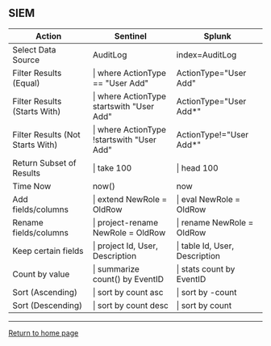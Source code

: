 ## SIEM

| Action                           | Sentinel                                   | Splunk                         |
| -------------------------------- | ------------------------------------------ | ------------------------------ |
| Select Data Source               | AuditLog                                   | index=AuditLog                 |
| Filter Results (Equal)           | \| where ActionType == "User Add"          | ActionType="User Add"          |
| Filter Results (Starts With)     | \| where ActionType startswith "User Add"  | ActionType="User Add*"         |
| Filter Results (Not Starts With) | \| where ActionType !startswith "User Add" | ActionType!="User Add*"        |
| Return Subset of Results         | \| take 100                                | \| head 100                    |
| Time Now                         | now()                                      | now                            |
| Add fields/columns               | \| extend NewRole = OldRow                 | \| eval NewRole = OldRow       |
| Rename fields/columns            | \| project-rename NewRole = OldRow         | \| rename NewRole = OldRow     |
| Keep certain fields              | \| project Id, User, Description           | \| table Id, User, Description |
| Count by value                   | \| summarize count() by EventID            | \| stats count by EventID      |
| Sort (Ascending)                 | \| sort by count asc                       | \| sort by -count              |
| Sort (Descending)                | \| sort by count desc                      | \| sort by count               |

*** 
[Return to home page](../README.md)